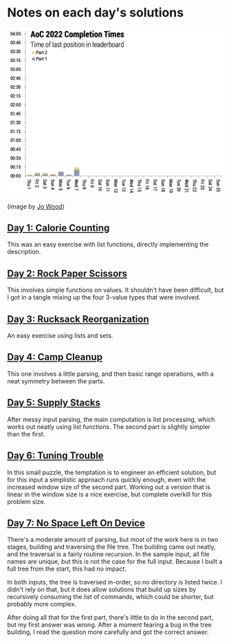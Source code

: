 # Notes on each day's solutions

![Completion times 2022](https://raw.githubusercontent.com/jwoLondon/adventOfCode/master/images/completionTimes2022.png)

(image by [Jo Wood](https://github.com/jwoLondon))

## [Day 1: Calorie Counting](https://adventofcode.com/2022/day/1)

This was an easy exercise with list functions, directly implementing
the description.

## [Day 2: Rock Paper Scissors](https://adventofcode.com/2022/day/2)

This involves simple functions on values.  It shouldn't have been
difficult, but I got in a tangle mixing up the four 3-value types that
were involved.

## [Day 3: Rucksack Reorganization](https://adventofcode.com/2022/day/3)

An easy exercise using lists and sets.

## [Day 4: Camp Cleanup](https://adventofcode.com/2022/day/4)

This one involves a little parsing, and then basic range operations,
with a neat symmetry between the parts.

## [Day 5: Supply Stacks](https://adventofcode.com/2022/day/5)

After messy input parsing, the main computation is list processing,
which works out neatly using list functions.  The second part is slightly
simpler than the first.

## [Day 6: Tuning Trouble](https://adventofcode.com/2022/day/6)

In this small puzzle, the temptation is to engineer an efficient solution,
but for this input a simplistic approach runs quickly enough, even with
the increased window size of the second part.  Working out a version that
is linear in the window size is a nice exercise, but complete overkill
for this problem size.

## [Day 7: No Space Left On Device](https://adventofcode.com/2022/day/7)

There's a moderate amount of parsing, but most of the work here is in
two stages, building and traversing the file tree.  The building came out
neatly, and the traversal is a fairly routine recursion.  In the sample
input, all file names are unique, but this is not the case for the full
input.  Because I built a full tree from the start, this had no impact.

In both inputs, the tree is traversed in-order, so no directory is
listed twice.  I didn't rely on that, but it does allow solutions that
build up sizes by recursively consuming the list of commands, which
could be shorter, but probably more complex.

After doing all that for the first part, there's little to do in the
second part, but my first answer was wrong.  After a moment fearing
a bug in the tree building, I read the question more carefully and got
the correct answer.
